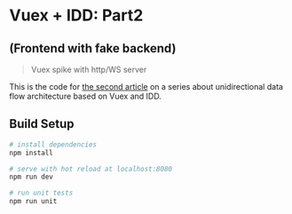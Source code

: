 # Vuex + IDD: Part2 
## (Frontend with fake backend)

> Vuex spike with http/WS server

This is the code for [the second article](https://medium.com/coding-stones/vuex-idd-part2) on a series about unidirectional data flow architecture based on Vuex and IDD.
## Build Setup

``` bash
# install dependencies
npm install

# serve with hot reload at localhost:8080
npm run dev

# run unit tests
npm run unit
```
